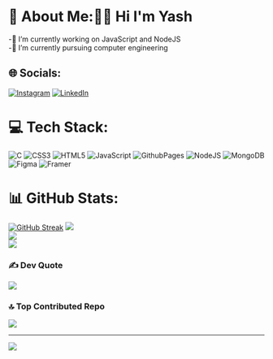 # 💫 About Me:👋🏻 Hi I'm Yash
-🔭 I’m currently working on JavaScript and NodeJS <br>-🏫 I’m currently pursuing computer engineering


## 🌐 Socials:
[![Instagram](https://img.shields.io/badge/Instagram-%23E4405F.svg?logo=Instagram&logoColor=white)](https://instagram.com/_yash_1975) [![LinkedIn](https://img.shields.io/badge/LinkedIn-%230077B5.svg?logo=linkedin&logoColor=white)](https://www.linkedin.com/in/yash-prajapati-261ab7252/) 

# 💻 Tech Stack:
![C](https://img.shields.io/badge/c-%2300599C.svg?style=for-the-badge&logo=c&logoColor=white) ![CSS3](https://img.shields.io/badge/css3-%231572B6.svg?style=for-the-badge&logo=css3&logoColor=white) ![HTML5](https://img.shields.io/badge/html5-%23E34F26.svg?style=for-the-badge&logo=html5&logoColor=white) ![JavaScript](https://img.shields.io/badge/javascript-%23323330.svg?style=for-the-badge&logo=javascript&logoColor=%23F7DF1E) ![GithubPages](https://img.shields.io/badge/github%20pages-121013?style=for-the-badge&logo=github&logoColor=white) ![NodeJS](https://img.shields.io/badge/node.js-6DA55F?style=for-the-badge&logo=node.js&logoColor=white) ![MongoDB](https://img.shields.io/badge/MongoDB-%234ea94b.svg?style=for-the-badge&logo=mongodb&logoColor=white) ![Figma](https://img.shields.io/badge/figma-%23F24E1E.svg?style=for-the-badge&logo=figma&logoColor=white) ![Framer](https://img.shields.io/badge/Framer-black?style=for-the-badge&logo=framer&logoColor=blue)
# 📊 GitHub Stats:
<a href="https://git.io/streak-stats"><img src="https://streak-stats.demolab.com?user=yashp386" alt="GitHub Streak" /></a>
![](https://github-readme-stats.vercel.app/api?username=yashp386&theme=dark&hide_border=false&include_all_commits=false&count_private=false)<br/>
![](https://github-readme-streak-stats.herokuapp.com/?user=yashp386&theme=dark&hide_border=false)<br/>
![](https://github-readme-stats.vercel.app/api/top-langs/?username=yashp386&theme=dark&hide_border=false&include_all_commits=false&count_private=false&layout=compact)

### ✍️ Dev Quote
![](https://quotes-github-readme.vercel.app/api?type=horizontal&theme=radical)

### 🔝 Top Contributed Repo
![](https://github-contributor-stats.vercel.app/api?username=yashp386&limit=5&theme=dark&combine_all_yearly_contributions=true)

---
[![](https://visitcount.itsvg.in/api?id=yashp386&icon=0&color=0)](https://visitcount.itsvg.in)

<!-- Proudly created with GPRM ( https://gprm.itsvg.in ) -->
